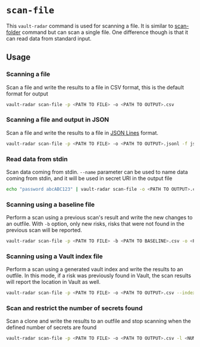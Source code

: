 # `scan-file`

This `vault-radar` command is used for scanning a file. 
It is similar to [scan-folder](folder.md) command but can scan a single file. 
One difference though is that it can read data from standard input.  

## Usage

### Scanning a file

Scan a file and write the results to a file in CSV format, this is the default format for output

```bash
vault-radar scan-file -p <PATH TO FILE> -o <PATH TO OUTPUT>.csv
```

### Scanning a file and output in JSON

Scan a file and write the results to a file in [JSON Lines](https://jsonlines.org/) format.  

```bash
vault-radar scan-file -p <PATH TO FILE> -o <PATH TO OUTPUT>.jsonl -f json
```

### Read data from stdin

Scan data coming from stdin. 
`--name` parameter can be used to name data coming from stdin, 
and it will be used in secret URI in the output file 

```bash
echo "password abcABC123" | vault-radar scan-file -o <PATH TO OUTPUT>.csv --name <NAME> 
```

### Scanning using a baseline file

Perform a scan using a previous scan's result and write the new changes to an outfile.
With `-b` option, only new risks, risks that were not found in the previous scan will be reported.  

```bash
vault-radar scan-file -p <PATH TO FILE> -b <PATH TO BASELINE>.csv -o <PATH TO OUTPUT>.csv
```

### Scanning using a Vault index file

Perform a scan using a generated vault index and write the results to an outfile. 
In this mode, if a risk was previously found in Vault, the scan results will report the location in Vault as well.

```bash
vault-radar scan-file -p <PATH TO FILE> -o <PATH TO OUTPUT>.csv --index-file <PATH TO VAULT INDEX>.jsonl
```

### Scan and restrict the number of secrets found

Scan a clone and write the results to an outfile and stop scanning when the defined number of secrets are found

```bash
vault-radar scan-file -p <PATH TO FILE> -o <PATH TO OUTPUT>.csv -l <NUM OF SECRETS>
```

